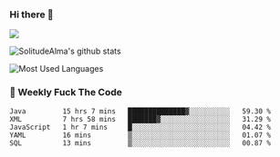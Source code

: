 ### Hi there 👋
<p>
  <a href="https://count.getloli.com/"><img src="https://count.getloli.com/get/@:solitudealma"></a>
</p>

![SolitudeAlma's github stats](https://github-readme-stats.vercel.app/api?username=solitudealma&show_icons=true&theme=radical)

![Most Used Languages](https://github-readme-stats.vercel.app/api/top-langs/?username=solitudealma&layout=compact&hide_border=true&theme=dark)
<!-- ![visitors](https://visitor-badge.glitch.me/badge?page_id=solitudealma.solitudealma.id) -->


### :dart: Weekly Fuck The Code

<!--START_SECTION:waka-->
```text
Java         15 hrs 7 mins   ██████████████▓░░░░░░░░░░   59.30 % 
XML          7 hrs 58 mins   ███████▓░░░░░░░░░░░░░░░░░   31.29 % 
JavaScript   1 hr 7 mins     █░░░░░░░░░░░░░░░░░░░░░░░░   04.42 % 
YAML         16 mins         ▒░░░░░░░░░░░░░░░░░░░░░░░░   01.07 % 
SQL          13 mins         ▒░░░░░░░░░░░░░░░░░░░░░░░░   00.87 % 
```
<!--END_SECTION:waka-->
